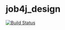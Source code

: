 # job4j_design

[![Build Status](https://travis-ci.org/Bugaga159/job4j_design.svg?branch=master)](https://travis-ci.org/Bugaga159/job4j_design)
